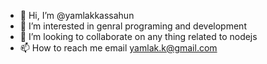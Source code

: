 - 👋 Hi, I’m @yamlakkassahun
- 👀 I’m interested in genral programing and development 
- 💞️ I’m looking to collaborate on any thing related to nodejs
- 📫 How to reach me email yamlak.k@gmail.com
<!---
yamlakkassahun/yamlakkassahun is a ✨ special ✨ repository because its `README.md` (this file) appears on your GitHub profile.
You can click the Preview link to take a look at your changes.
--->

